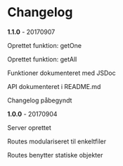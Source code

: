 # Changelog

**1.1.0** - 20170907

Oprettet funktion: getOne

Oprettet funktion: getAll

Funktioner dokumenteret med JSDoc

API dokumenteret i README.md

Changelog påbegyndt

**1.0.0** - 20170904

Server oprettet

Routes modulariseret til enkeltfiler

Routes benytter statiske objekter

